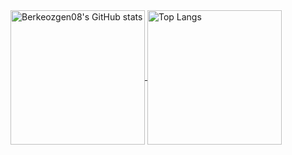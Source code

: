 <a href="https://github.com/berkeozgen08">
	<img alt="Berkeozgen08's GitHub stats" align="center" height="215px" src="https://github-readme-stats.vercel.app/api?username=berkeozgen08&show_icons=true&count_private=true&theme=tokyonight" />
</a>
<a href="https://github.com/berkeozgen08/?tab=repositories">
	<img alt="Top Langs" align="center" height="215px" src="https://github-readme-stats.vercel.app/api/top-langs/?username=berkeozgen08&layout=compact&langs_count=10&theme=tokyonight" />
</a>
